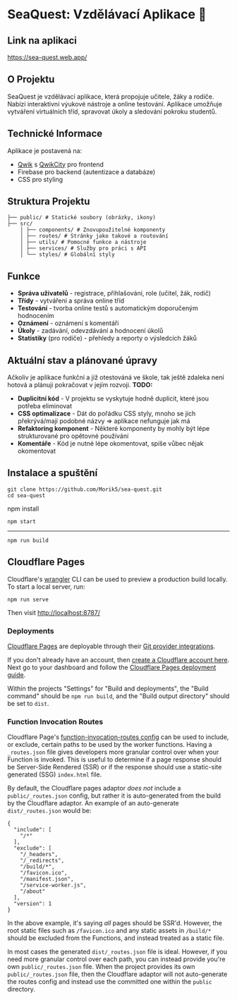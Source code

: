 # SeaQuest: Vzdělávací Aplikace 🚀

## Link na aplikaci
https://sea-quest.web.app/
## O Projektu

SeaQuest je vzdělávací aplikace, která propojuje učitele, žáky a rodiče. Nabízí interaktivní výukové nástroje a online testování. Aplikace umožňuje vytváření virtuálních tříd, spravovat úkoly a sledování pokroku studentů.

## Technické Informace

Aplikace je postavená na:
- [Qwik](https://qwik.dev/) s [QwikCity](https://qwik.dev/qwikcity/overview/) pro frontend
- Firebase pro backend (autentizace a databáze)
- CSS pro styling

## Struktura Projektu
```
├── public/ # Statické soubory (obrázky, ikony) 
├── src/ 
    │ ├── components/ # Znovupoužitelné komponenty 
    │ ├── routes/ # Stránky jako takové a routování 
    │ ├── utils/ # Pomocné funkce a nástroje
    │ ├── services/ # Služby pro práci s API
    │ └── styles/ # Globální styly
```

## Funkce

- **Správa uživatelů** - registrace, přihlašování, role (učitel, žák, rodič)
- **Třídy** - vytváření a správa online tříd
- **Testování** - tvorba online testů s automatickým doporučeným hodnocením
- **Oznámení** - oznámení s komentáři
- **Úkoly** - zadávání, odevzdávání a hodnocení úkolů
- **Statistiky** (pro rodiče) - přehledy a reporty o výsledcích žáků

## Aktuální stav a plánované úpravy

Ačkoliv je aplikace funkční a již otestováná ve škole, tak ještě zdaleka není hotová a plánuji pokračovat v jejím rozvoji.
**TODO:**
- **Duplicitní kód** - V projektu se vyskytuje hodně duplicit, které jsou potřeba eliminovat
- **CSS optimalizace** - Dát do pořádku CSS styly, mnoho se jich překrývá/mají podobné názvy => aplikace nefunguje jak má
- **Refaktoring komponent** - Některé komponenty by mohly být lépe strukturované pro opětovné používání
- **Komentáře** - Kód je nutné lépe okomentovat, spíše vůbec nějak okomentovat

## Instalace a spuštění

```
git clone https://github.com/Morik5/sea-quest.git
cd sea-quest
```
npm install
```
npm start
```
--------------
```
npm run build
```

## Cloudflare Pages

Cloudflare's [wrangler](https://github.com/cloudflare/wrangler) CLI can be used to preview a production build locally. To start a local server, run:

```
npm run serve
```

Then visit [http://localhost:8787/](http://localhost:8787/)

### Deployments

[Cloudflare Pages](https://pages.cloudflare.com/) are deployable through their [Git provider integrations](https://developers.cloudflare.com/pages/platform/git-integration/).

If you don't already have an account, then [create a Cloudflare account here](https://dash.cloudflare.com/sign-up/pages). Next go to your dashboard and follow the [Cloudflare Pages deployment guide](https://developers.cloudflare.com/pages/framework-guides/deploy-anything/).

Within the projects "Settings" for "Build and deployments", the "Build command" should be `npm run build`, and the "Build output directory" should be set to `dist`.

### Function Invocation Routes

Cloudflare Page's [function-invocation-routes config](https://developers.cloudflare.com/pages/platform/functions/routing/#functions-invocation-routes) can be used to include, or exclude, certain paths to be used by the worker functions. Having a `_routes.json` file gives developers more granular control over when your Function is invoked.
This is useful to determine if a page response should be Server-Side Rendered (SSR) or if the response should use a static-site generated (SSG) `index.html` file.

By default, the Cloudflare pages adaptor _does not_ include a `public/_routes.json` config, but rather it is auto-generated from the build by the Cloudflare adaptor. An example of an auto-generate `dist/_routes.json` would be:

```
{
  "include": [
    "/*"
  ],
  "exclude": [
    "/_headers",
    "/_redirects",
    "/build/*",
    "/favicon.ico",
    "/manifest.json",
    "/service-worker.js",
    "/about"
  ],
  "version": 1
}
```

In the above example, it's saying _all_ pages should be SSR'd. However, the root static files such as `/favicon.ico` and any static assets in `/build/*` should be excluded from the Functions, and instead treated as a static file.

In most cases the generated `dist/_routes.json` file is ideal. However, if you need more granular control over each path, you can instead provide you're own `public/_routes.json` file. When the project provides its own `public/_routes.json` file, then the Cloudflare adaptor will not auto-generate the routes config and instead use the committed one within the `public` directory.
